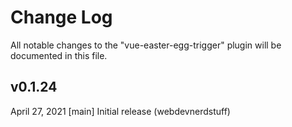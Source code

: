 # Change Log
All notable changes to the "vue-easter-egg-trigger" plugin will be documented in this file.

## v0.1.24
April 27, 2021
[main] Initial release (webdevnerdstuff)
